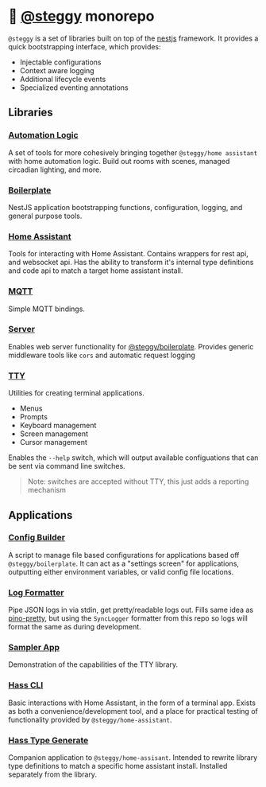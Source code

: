 # 🦕 [@steggy](https://github.com/mp3three/steggy) monorepo

`@steggy` is a set of libraries built on top of the [nestjs](https://nestjs.com/) framework.
It provides a quick bootstrapping interface, which provides:

- Injectable configurations
- Context aware logging
- Additional lifecycle events
- Specialized eventing annotations

## Libraries

### [Automation Logic](libs/automation-logic)

A set of tools for more cohesively bringing together `@steggy/home assistant` with home automation logic.
Build out rooms with scenes, managed circadian lighting, and more.

### [Boilerplate](libs/boilerplate)

NestJS application bootstrapping functions, configuration, logging, and general purpose tools.

### [Home Assistant](libs/home-assistant)

Tools for interacting with Home Assistant. Contains wrappers for rest api, and websocket api.
Has the ability to transform it's internal type definitions and code api to match a target home assistant install.

### [MQTT](libs/mqtt)

Simple MQTT bindings.

### [Server](libs/server)

Enables web server functionality for [@steggy/boilerplate](libs/boilerplate).
Provides generic middleware tools like `cors` and automatic request logging

### [TTY](libs/tty)

Utilities for creating terminal applications.

- Menus
- Prompts
- Keyboard management
- Screen management
- Cursor management

Enables the `--help` switch, which will output available configuations that can be sent via command line switches.

> Note: switches are accepted without TTY, this just adds a reporting mechanism

## Applications

### [Config Builder](apps/config-builder)

A script to manage file based configurations for applications based off `@steggy/boilerplate`.
It can act as a "settings screen" for applications, outputting either environment variables, or valid config file locations.

### [Log Formatter](apps/log-formatter)

Pipe JSON logs in via stdin, get pretty/readable logs out.
Fills same idea as [pino-pretty](https://www.npmjs.com/package/pino-pretty), but using the `SyncLogger` formatter from this repo so logs will format the same as during development.

### [Sampler App](apps/sampler-app)

Demonstration of the capabilities of the TTY library.

### [Hass CLI](apps/hass-cli)

Basic interactions with Home Assistant, in the form of a terminal app.
Exists as both a convenience/development tool, and a place for practical testing of functionality provided by `@steggy/home-assistant`.

### [Hass Type Generate](apps/hass-type-generate)

Companion application to `@steggy/home-assisant`. Intended to rewrite library type definitions to match a specific home assistant install.
Installed separately from the library.
